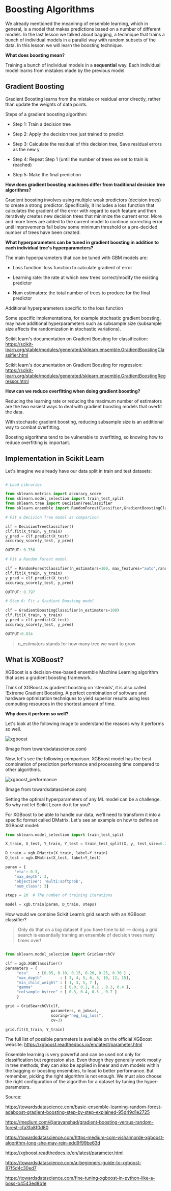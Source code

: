 # Boosting Algorithms

We already mentioned the meaninng of ensemble learning, which in general, is a model that makes predictions based on a number of different models. In the last lesson we talked about bagging, a technique that trains a bunch of individual models in a parallel way with random subsets of the data. In this lesson we will learn the boosting technique. 

**What does boosting mean?**

Training a bunch of individual models in a **sequential** way. Each individual model learns from mistakes made by the previous model.

## Gradient Boosting

Gradient Boosting learns from the mistake or residual error directly, rather than update the weights of data points.

Steps of a gradient boosting algorithm:

- Step 1: Train a decision tree

- Step 2: Apply the decision tree just trained to predict

- Step 3: Calculate the residual of this decision tree, Save residual errors as the new y

- Step 4: Repeat Step 1 (until the number of trees we set to train is reached)

- Step 5: Make the final prediction

**How does gradient boosting machines differ from traditional decision tree algorithms?**

Gradient boosting involves using multiple weak predictors (decision trees) to create a strong predictor. Specifically, it includes a loss function that calculates the gradient of the error with regard to each feature and then iteratively creates new decision trees that minimize the current error. More and more trees are added to the current model to continue correcting error until improvements fall below some minimum threshold or a pre-decided number of trees have been created.

**What hyperparameters can be tuned in gradient boosting in addition to each individual tree's hyperparameters?**

The main hyperparameters that can be tuned with GBM models are:

- Loss function: loss function to calculate gradient of error

- Learning rate: the rate at which new trees correct/modify the existing predictor

- Num estimators: the total number of trees to produce for the final predictor

Additional hyperparameters specific to the loss function 

Some specific implementations, for example stochastic gradient boosting, may have additional hyperparameters such as subsample size (subsample size affects the randomization in stochastic variations).

Scikit learn's documentation on Gradient Boosting for classification: https://scikit-learn.org/stable/modules/generated/sklearn.ensemble.GradientBoostingClassifier.html

Scikit learn's documentation on Gradient Boosting for regression: https://scikit-learn.org/stable/modules/generated/sklearn.ensemble.GradientBoostingRegressor.html

**How can we reduce overfitting when doing gradient boosting?**

Reducing the learning rate or reducing the maximum number of estimators are the two easiest ways to deal with gradient boosting models that overfit the data.

With stochastic gradient boosting, reducing subsample size is an additional way to combat overfitting.

Boosting algorithms tend to be vulnerable to overfitting, so knowing how to reduce overfitting is important.

## Implementation in Scikit Learn

Let's imagine we already have our data split in train and test datasets:

```py

# Load Libraries

from sklearn.metrics import accuracy_score
from sklearn.model_selection import train_test_split
from sklearn.tree import DecisionTreeClassifier
from sklearn.ensemble import RandomForestClassifier,GradientBoostingClassifier

# Fit a Decision Tree model as comparison

clf = DecisionTreeClassifier()
clf.fit(X_train, y_train)
y_pred = clf.predict(X_test)
accuracy_score(y_test, y_pred)

OUTPUT: 0.756

# Fit a Random Forest model

clf = RandomForestClassifier(n_estimators=100, max_features="auto",random_state=0)
clf.fit(X_train, y_train)
y_pred = clf.predict(X_test)
accuracy_score(y_test, y_pred)

OUTPUT: 0.797

# Step 6: Fit a Gradient Boosting model

clf = GradientBoostingClassifier(n_estimators=100)
clf.fit(X_train, y_train)
y_pred = clf.predict(X_test)
accuracy_score(y_test, y_pred)

OUTPUT:0.834
```

> n_estimators stands for how many tree we want to grow

## What is XGBoost?

XGBoost is a decision-tree-based ensemble Machine Learning algorithm that uses a gradient boosting framework.

Think of XGBoost as gradient boosting on ‘steroids’, it is also called ‘Extreme Gradient Boosting. A perfect combination of software and hardware optimization techniques to yield superior results using less computing resources in the shortest amount of time.

**Why does it perform so well?**

Let's look at the following image to understand the reasons why it performs so well.

![xgboost](../assets/xgboost.jpg)

(Image from towardsdatascience.com)

Now, let's see the following comparison. XGBoost model has the best combination of prediction performance and processing time compared to other algorithms.

![xgboost_performance](../assets/xgboost_performance.jpg)

(Image from towardsdatascience.com)

Setting the optimal hyperparameters of any ML model can be a challenge. So why not let Scikit Learn do it for you? 

For XGBoost to be able to handle our data, we’ll need to transform it into a specific format called DMatrix. Let's see an example on how to define an XGBoost model:

```py
from sklearn.model_selection import train_test_split

X_train, X_test, Y_train, Y_test = train_test_split(X, y, test_size=0.2)

D_train = xgb.DMatrix(X_train, label=Y_train)
D_test = xgb.DMatrix(X_test, label=Y_test)

param = {
    'eta': 0.3, 
    'max_depth': 3,  
    'objective': 'multi:softprob',  
    'num_class': 3} 

steps = 20  # The number of training iterations

model = xgb.train(param, D_train, steps)

```

How would we combine Scikit Learn’s grid search with an XGBoost classifier?

>Only do that on a big dataset if you have time to kill — doing a grid search is essentially training an ensemble of decision trees many times over!

```py

from sklearn.model_selection import GridSearchCV

clf = xgb.XGBClassifier()
parameters = {
     "eta"    : [0.05, 0.10, 0.15, 0.20, 0.25, 0.30 ] ,
     "max_depth"        : [ 3, 4, 5, 6, 8, 10, 12, 15],
     "min_child_weight" : [ 1, 3, 5, 7 ],
     "gamma"            : [ 0.0, 0.1, 0.2 , 0.3, 0.4 ],
     "colsample_bytree" : [ 0.3, 0.4, 0.5 , 0.7 ]
     }

grid = GridSearchCV(clf,
                    parameters, n_jobs=4,
                    scoring="neg_log_loss",
                    cv=3)

grid.fit(X_train, Y_train)

```

The full list of possible parameters is available on the official XGBoost website: https://xgboost.readthedocs.io/en/latest/parameter.html 


Ensemble learning is very powerful and can be used not only for classification but regression also. Even though they generally work mostly in tree methods, they can also be applied in linear and svm models within the bagging or boosting ensembles, to lead to better performance. But remember, picking the right algorithm is not enough. We must also choose the right configuration of the algorithm for a dataset by tuning the hyper-parameters. 


Source:

https://towardsdatascience.com/basic-ensemble-learning-random-forest-adaboost-gradient-boosting-step-by-step-explained-95d49d1e2725

https://medium.com/@aravanshad/gradient-boosting-versus-random-forest-cfa3fa8f0d80

https://towardsdatascience.com/https-medium-com-vishalmorde-xgboost-algorithm-long-she-may-rein-edd9f99be63d

https://xgboost.readthedocs.io/en/latest/parameter.html

https://towardsdatascience.com/a-beginners-guide-to-xgboost-87f5d4c30ed7

https://towardsdatascience.com/fine-tuning-xgboost-in-python-like-a-boss-b4543ed8b1e
